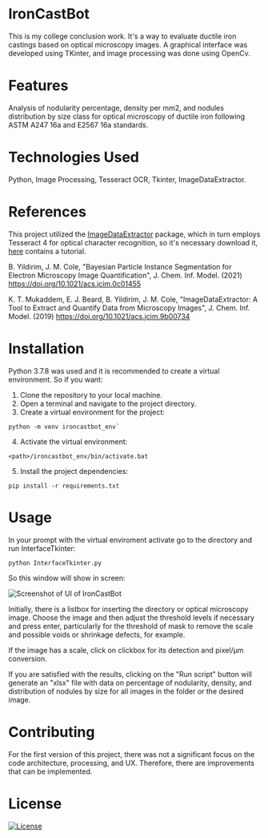 # IronCastBot
This is my college conclusion work. It's a way to evaluate ductile iron castings based on optical microscopy images. A graphical interface was developed using TKinter, and image processing was done using OpenCv.

# Features
Analysis of nodularity percentage, density per mm2, and nodules distribution by size class for optical microscopy of ductile iron following ASTM A247 16a and E2567 16a standards.

# Technologies Used
Python, Image Processing, Tesseract OCR, Tkinter, ImageDataExtractor.

# References
This project utilized the [ImageDataExtractor](https://github.com/by256/imagedataextractor) package, which in turn employs Tesseract 4 for optical character recognition, so it's necessary download it, [here](https://tesseract-ocr.github.io/tessdoc/Installation.html) contains a tutorial.

B. Yildirim, J. M. Cole, "Bayesian Particle Instance Segmentation for Electron Microscopy Image Quantification", J. Chem. Inf. Model. (2021) https://doi.org/10.1021/acs.jcim.0c01455

K. T. Mukaddem, E. J. Beard, B. Yildirim, J. M. Cole, "ImageDataExtractor: A Tool to Extract and Quantify Data from Microscopy Images", J. Chem. Inf. Model. (2019) https://doi.org/10.1021/acs.jcim.9b00734

# Installation
Python 3.7.8 was used and it is recommended to create a virtual environment. 
So if you want:
1. Clone the repository to your local machine.
2. Open a terminal and navigate to the project directory.
3. Create a virtual environment for the project:
```
python -m venv ironcastbot_env`
```
4. Activate the virtual environment:
```
<path>/ironcastbot_env/bin/activate.bat
```
5. Install the project dependencies:
```
pip install -r requirements.txt
```

# Usage
In your prompt with the virtual enviroment activate go to the directory and run InterfaceTkinter:
```
python InterfaceTkinter.py
```
So this window will show in screen:

![Screenshot of UI  of IronCastBot](https://dsm01pap007files.storage.live.com/y4mV3_AHbNOXDyE0HmbJSgR4ZS2bcHqhjF1pOgWDgcARtSQ6Bt6zyUPcFpTvdLpjtk4oIvZTX6zTKDISRGRGDI5vjf2ybIQGFaBRHfDEnWiEeF-bs8lejC2FxOxNjMlFxCKFwKLVkYyO_yZ8VGL1lJkbfw51KbabJGouSx0bdv_SRmAqIfqMmt4qMBP7MAISLE6R_BLydHESlS1I3uIX7hP-o2oboDi6PrMcRV0YyEwe6E?encodeFailures=1&width=763&height=511)

Initially, there is a listbox for inserting the directory or optical microscopy image. Choose the image and then adjust the threshold levels if necessary and press enter, particularly for the threshold of mask to remove the scale and possible voids or shrinkage defects, for example. 

If the image has a scale, click on clickbox for its detection and pixel/µm conversion.

If you are satisfied with the results, clicking on the "Run script" button will generate an "xlsx" file with data on percentage of nodularity, density, and distribution of nodules by size for all images in the folder or the desired image.

# Contributing
For the first version of this project, there was not a significant focus on the code architecture, processing, and UX. Therefore, there are improvements that can be implemented.

# License
[![License](https://img.shields.io/badge/License-Apache_2.0-blue.svg)](https://opensource.org/licenses/Apache-2.0)
